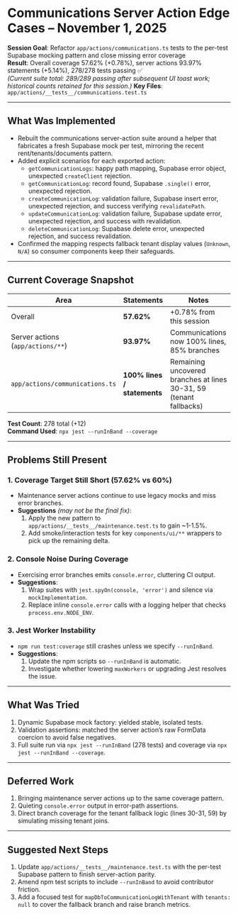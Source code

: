 # Communications Server Action Edge Cases – November 1, 2025

**Session Goal**: Refactor `app/actions/communications.ts` tests to the per-test Supabase mocking pattern and close missing error coverage  
**Result**: Overall coverage 57.62% (+0.78%), server actions 93.97% statements (+5.14%), 278/278 tests passing ✅  
_(Current suite total: 289/289 passing after subsequent UI toast work; historical counts retained for this session.)_
**Key Files**: `app/actions/__tests__/communications.test.ts`

---

## What Was Implemented

- Rebuilt the communications server-action suite around a helper that fabricates a fresh Supabase mock per test, mirroring the recent rent/tenants/documents pattern.
- Added explicit scenarios for each exported action:
  - `getCommunicationLogs`: happy path mapping, Supabase error object, unexpected `createClient` rejection.
  - `getCommunicationLog`: record found, Supabase `.single()` error, unexpected rejection.
  - `createCommunicationLog`: validation failure, Supabase insert error, unexpected rejection, and success verifying `revalidatePath`.
  - `updateCommunicationLog`: validation failure, Supabase update error, unexpected rejection, and success with revalidation.
  - `deleteCommunicationLog`: Supabase delete error, unexpected rejection, and success revalidation.
- Confirmed the mapping respects fallback tenant display values (`Unknown`, `N/A`) so consumer components keep their safeguards.

---

## Current Coverage Snapshot

| Area | Statements | Notes |
|------|------------|-------|
| Overall | **57.62%** | +0.78% from this session |
| Server actions (`app/actions/**`) | **93.97%** | Communications now 100% lines, 85% branches |
| `app/actions/communications.ts` | **100% lines / statements** | Remaining uncovered branches at lines 30-31, 59 (tenant fallbacks) |

**Test Count**: 278 total (+12)  
**Command Used**: `npx jest --runInBand --coverage`

---

## Problems Still Present

### 1. Coverage Target Still Short (57.62% vs 60%)
- Maintenance server actions continue to use legacy mocks and miss error branches.
- **Suggestions** *(may not be the final fix)*:
  1. Apply the new pattern to `app/actions/__tests__/maintenance.test.ts` to gain ~1-1.5%.
  2. Add smoke/interaction tests for key `components/ui/**` wrappers to pick up the remaining delta.

### 2. Console Noise During Coverage
- Exercising error branches emits `console.error`, cluttering CI output.
- **Suggestions**:
  1. Wrap suites with `jest.spyOn(console, 'error')` and silence via `mockImplementation`.
  2. Replace inline `console.error` calls with a logging helper that checks `process.env.NODE_ENV`.

### 3. Jest Worker Instability
- `npm run test:coverage` still crashes unless we specify `--runInBand`.
- **Suggestions**:
  1. Update the npm scripts so `--runInBand` is automatic.
  2. Investigate whether lowering `maxWorkers` or upgrading Jest resolves the issue.

---

## What Was Tried

1. Dynamic Supabase mock factory: yielded stable, isolated tests.
2. Validation assertions: matched the server action’s raw FormData coercion to avoid false negatives.
3. Full suite run via `npx jest --runInBand` (278 tests) and coverage via `npx jest --runInBand --coverage`.

---

## Deferred Work

1. Bringing maintenance server actions up to the same coverage pattern.
2. Quieting `console.error` output in error-path assertions.
3. Direct branch coverage for the tenant fallback logic (lines 30-31, 59) by simulating missing tenant joins.

---

## Suggested Next Steps

1. Update `app/actions/__tests__/maintenance.test.ts` with the per-test Supabase pattern to finish server-action parity.
2. Amend npm test scripts to include `--runInBand` to avoid contributor friction.
3. Add a focused test for `mapDbToCommunicationLogWithTenant` with `tenants: null` to cover the fallback branch and raise branch metrics.

